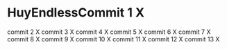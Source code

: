 # HuyEndlessCommit 1 X
commit 2 X
commit 3 X
commit 4 X
commit 5 X
commit 6 X
commit 7 X
commit 8 X
commit 9 X
commit 10 X
commit 11 X
commit 12 X
commit 13 X
